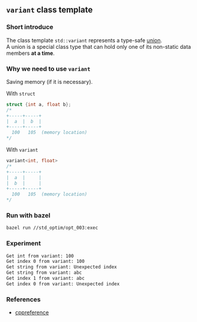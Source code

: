 ## `variant` class template

### Short introduce
The class template `std::variant` represents a type-safe [union](https://en.cppreference.com/w/cpp/language/union).  
A union is a special class type that can hold only one of its non-static data members **at a time**.

### Why we need to use `variant`
Saving memory (if it is necessary).  

With `struct`  
```c++
struct {int a, float b};
/*
+-----+-----+
|  a  |  b  |
+-----+-----+
  100   105  (memory location)
*/
```
With `variant`
```c++
variant<int, float>
/*
+-----+-----+
|  a  |     |
|  b  |     |
+-----+-----+
  100   105  (memory location)
*/
```

### Run with bazel
```bash
bazel run //std_optim/opt_003:exec
```

### Experiment
```bash
Get int from variant: 100
Get index 0 from variant: 100
Get string from variant: Unexpected index
Get string from variant: abc
Get index 1 from variant: abc
Get index 0 from variant: Unexpected index
```

### References
- [cppreference](https://en.cppreference.com/w/cpp/utility/variant)